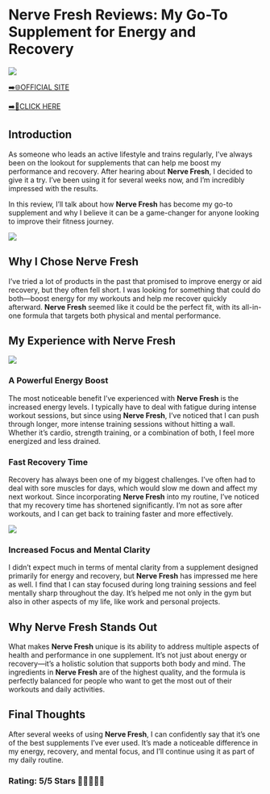 # **Nerve Fresh Reviews**: My Go-To Supplement for Energy and Recovery

[![](https://static.vecteezy.com/system/resources/thumbnails/019/896/014/small/buy-now-gradient-button-with-cart-symbol-buy-now-illustration-png.png)](https://edetoop.top/lander/sugarpreland-1/nervefresh.html) 

[➡️🌐OFFICIAL SITE](https://edetoop.top/lander/sugarpreland-1/nervefresh.html) 

[➡️🔗CLICK HERE](https://edetoop.top/lander/sugarpreland-1/nervefresh.html) 


## Introduction

As someone who leads an active lifestyle and trains regularly, I’ve always been on the lookout for supplements that can help me boost my performance and recovery. After hearing about **Nerve Fresh**, I decided to give it a try. I’ve been using it for several weeks now, and I’m incredibly impressed with the results.

In this review, I’ll talk about how **Nerve Fresh** has become my go-to supplement and why I believe it can be a game-changer for anyone looking to improve their fitness journey.

[![](https://wallpapers.com/images/hd/red-order-now-button-udg4jcj4arvn8b0n-2.png)](https://edetoop.top/lander/sugarpreland-1/nervefresh.html)  

## Why I Chose **Nerve Fresh**

I’ve tried a lot of products in the past that promised to improve energy or aid recovery, but they often fell short. I was looking for something that could do both—boost energy for my workouts and help me recover quickly afterward. **Nerve Fresh** seemed like it could be the perfect fit, with its all-in-one formula that targets both physical and mental performance.

## My Experience with **Nerve Fresh**

[![](https://static.vecteezy.com/system/resources/thumbnails/019/896/014/small/buy-now-gradient-button-with-cart-symbol-buy-now-illustration-png.png)](https://edetoop.top/lander/sugarpreland-1/nervefresh.html)

### A Powerful Energy Boost

The most noticeable benefit I’ve experienced with **Nerve Fresh** is the increased energy levels. I typically have to deal with fatigue during intense workout sessions, but since using **Nerve Fresh**, I’ve noticed that I can push through longer, more intense training sessions without hitting a wall. Whether it’s cardio, strength training, or a combination of both, I feel more energized and less drained.

### Fast Recovery Time

Recovery has always been one of my biggest challenges. I’ve often had to deal with sore muscles for days, which would slow me down and affect my next workout. Since incorporating **Nerve Fresh** into my routine, I’ve noticed that my recovery time has shortened significantly. I’m not as sore after workouts, and I can get back to training faster and more effectively.

[![](https://wallpapers.com/images/hd/red-order-now-button-udg4jcj4arvn8b0n-2.png)](https://edetoop.top/lander/sugarpreland-1/nervefresh.html)  

### Increased Focus and Mental Clarity

I didn’t expect much in terms of mental clarity from a supplement designed primarily for energy and recovery, but **Nerve Fresh** has impressed me here as well. I find that I can stay focused during long training sessions and feel mentally sharp throughout the day. It’s helped me not only in the gym but also in other aspects of my life, like work and personal projects.

## Why **Nerve Fresh** Stands Out

What makes **Nerve Fresh** unique is its ability to address multiple aspects of health and performance in one supplement. It’s not just about energy or recovery—it’s a holistic solution that supports both body and mind. The ingredients in **Nerve Fresh** are of the highest quality, and the formula is perfectly balanced for people who want to get the most out of their workouts and daily activities.

## Final Thoughts

After several weeks of using **Nerve Fresh**, I can confidently say that it’s one of the best supplements I’ve ever used. It’s made a noticeable difference in my energy, recovery, and mental focus, and I’ll continue using it as part of my daily routine.

### Rating: 5/5 Stars 🌟🌟🌟🌟🌟
